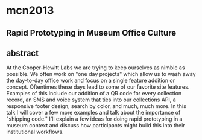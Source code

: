 mcn2013
=======

Rapid Prototyping in Museum Office Culture
---

abstract
---

At the Cooper-Hewitt Labs we are trying to keep ourselves as nimble as possible. We often work on "one day projects" which allow us to wash away the day-to-day office work and focus on a single feature addition or concept. Oftentimes these days lead to some of our favorite site features. Examples of this include our addition of a QR code for every collection record, an SMS and voice system that ties into our collections API, a responsive footer design, search by color, and much, much more. In this talk I will cover a few more examples and talk about the importance of "shipping code." I'll explain a few ideas for doing rapid prototyping in a museum context and discuss how participants might build this into their institutional workflows.
